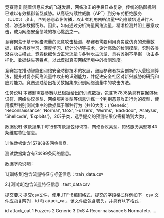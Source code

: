 竞赛背景
随着信息技术的飞速发展，网络攻击的手段日益复杂，传统的防御机制已难以有效抵御新型威胁。从高级持续性威胁（APT）到分布式拒绝服务（DDoS）攻击，再到恶意软件传播，攻击者利用网络流量中的隐蔽信道进行入侵、渗透和数据窃取。因此，如何通过分析海量网络流量，精准检测并阻止恶意攻击，成为网络安全领域的核心挑战之一。

竞赛聚焦于基于网络流量的恶意攻击检测，参赛者需要利用真实或仿真的流量数据，结合机器学习、深度学习、统计分析等技术，设计高效的检测模型，识别各类潜在攻击模式。竞赛数据包含正常流量与多种攻击流量，具有类别不平衡、攻击多样化、数据缺失等特点，以此模拟真实网络环境中的检测难度。

竞赛旨在推动智能化网络安全防御技术的发展，鼓励参赛者探索创新的入侵检测算法，提升对复杂网络流量中攻击的识别能力，并促进安全社区对新兴威胁的研究和应对能力。竞赛通过给出相关数据集来识别网络流量中的攻击方法。

任务说明
本赛题需要参赛队伍根据给出的训练数据，包含157808条具有数据包标识符、网络协议类型、网络服务类型等信息训练一个判别恶意攻击行为的模型，使用模型判别测试集中的数据属于哪种行为（共10大类：{'Generic', 'Reconnaissance', 'Normal', 'DoS', 'Fuzzers', 'Worms', 'Backdoor', 'Analysis', 'Shellcode', 'Exploits'}，207子类，选手提交的预测结果仅需精确到大类）。

数据说明
该数据集中每行都有数据包标识符、网络协议类型、网络服务类型等43条维度特征信息。

训练数据集含157808条网络信息。

测试数据集含有74099条网络信息。

数据字段说明：

1.[训练集]包含流量特征与标签信息：train_data.csv

2.[测试集]包含流量特征信息：test_data.csv

提交要求
提交csv文件，使用UTF-8编码格式，提交的字段格式样例如下，csv 文件应包含两列：id 和 attack_cat，该文件应包含表头，并具有以下格式：

id	attack_cat
1	Fuzzers
2	Generic
3	DoS
4	Reconnaissance
5	Normal
etc.	...
